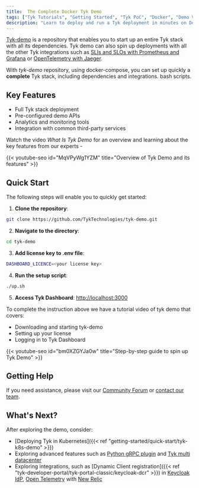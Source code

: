```yaml
---
title:  The Complete Docker Tyk Demo
tags: ["Tyk Tutorials", "Getting Started", "Tyk PoC", "Docker", "Demo Videos" ]
description: "Learn to deploy and run a Tyk deployment in minutes on Docker using our repository tyk-demo"
---
```


[Tyk-demo](https://github.com/TykTechnologies/tyk-demo) is a repository that enables you to start up an entire Tyk stack
with all its dependencies. Tyk demo can also spin up deployments with all the other Tyk integrations such as
[SLIs and SLOs with Prometheus and Grafana](https://github.com/TykTechnologies/tyk-demo/tree/master/deployments/slo-prometheus-grafana)
or [OpenTelemetry with Jaeger](https://github.com/TykTechnologies/tyk-demo/tree/master/deployments/otel-jaeger).

With *tyk-demo* repository, using docker-compose, you can set up quickly a **complete** Tyk stack, including
dependencies and integrations.
bash scripts.

## Key Features

- Full Tyk stack deployment
- Pre-configured demo APIs
- Analytics and monitoring tools
- Integration with common third-party services

Watch the video *What Is Tyk Demo* for an overview and learning about the key features from our experts -

{{< youtube-seo id="MqVPyWg1YZM" title="Overview of Tyk Demo and its features" >}}


## Quick Start

The following steps will enable you to quickly get started:

1. **Clone the repository**:
```bash
git clone https://github.com/TykTechnologies/tyk-demo.git
```

2. **Navigate to the directory**:
```bash
cd tyk-demo
```

3. **Add license key to .env file**:
```bash
DASHBOARD_LICENCE=<your license key>
```

4. **Run the setup script**:
```bash
./up.sh
```

5. **Access Tyk Dashboard**:  [http://localhost:3000](http://localhost:3000)

To complete the instruction above we have a tutorial video of tyk demo that covers:
- Downloading and starting tyk-demo
- Setting up your license
- Logging in to Tyk Dashboard

{{< youtube-seo id="bm0XZGYJa0w" title="Step-by-step guide to spin up Tyk Demo" >}}


## Getting Help

If you need assistance, please visit our [Community Forum](https://community.tyk.io/) or [contact our team](https://tyk.io/about/contact/).


## What's Next?

After exploring the demo, consider:
- [Deploying Tyk in Kubernetes]({{< ref "getting-started/quick-start/tyk-k8s-demo" >}})
- Exploring advanced features such as [Python gRPC plugin](https://github.com/TykTechnologies/tyk-demo/tree/master/deployments/plugin-python-grpc) and [Tyk multi datacenter](https://github.com/TykTechnologies/tyk-demo/tree/master/deployments/mdcb)
- Exploring integrations, such as [Dynamic Client registration]({{< ref "tyk-developer-portal/tyk-portal-classic/keycloak-dcr" >}}) in [Keycloak IdP](https://github.com/TykTechnologies/tyk-demo/tree/master/deployments/keycloak-dcr), [Open Telemetry](https://github.com/TykTechnologies/tyk-demo/tree/master/deployments/otel-new-relic) with [New Relic](https://newrelic.com/)
